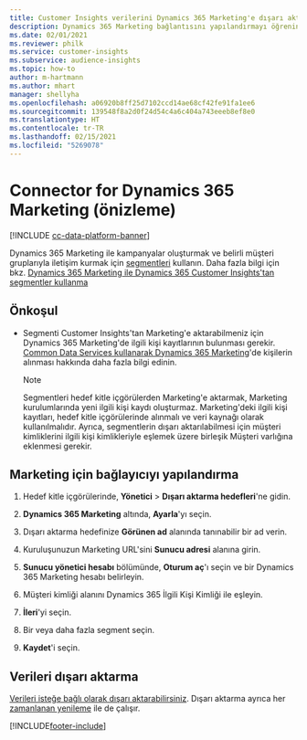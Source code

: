 ```yaml
---
title: Customer Insights verilerini Dynamics 365 Marketing'e dışarı aktarma
description: Dynamics 365 Marketing bağlantısını yapılandırmayı öğrenin.
ms.date: 02/01/2021
ms.reviewer: philk
ms.service: customer-insights
ms.subservice: audience-insights
ms.topic: how-to
author: m-hartmann
ms.author: mhart
manager: shellyha
ms.openlocfilehash: a06920b8ff25d7102ccd14ae68cf42fe91fa1ee6
ms.sourcegitcommit: 139548f8a2d0f24d54c4a6c404a743eeeb8ef8e0
ms.translationtype: HT
ms.contentlocale: tr-TR
ms.lasthandoff: 02/15/2021
ms.locfileid: "5269078"
---
```

# <a name="connector-for-dynamics-365-marketing-preview"></a>Connector for Dynamics 365 Marketing (önizleme)

[!INCLUDE [cc-data-platform-banner](../includes/cc-data-platform-banner.md)]

Dynamics 365 Marketing ile kampanyalar oluşturmak ve belirli müşteri gruplarıyla iletişim kurmak için [segmentleri](segments.md) kullanın. Daha fazla bilgi için bkz. [Dynamics 365 Marketing ile Dynamics 365 Customer Insights'tan segmentler kullanma](https://docs.microsoft.com/dynamics365/marketing/customer-insights-segments)

## <a name="prerequisite"></a>Önkoşul

- Segmenti Customer Insights'tan Marketing'e aktarabilmeniz için Dynamics 365 Marketing'de ilgili kişi kayıtlarının bulunması gerekir. [Common Data Services kullanarak Dynamics 365 Marketing](connect-power-query.md)'de kişilerin alınması hakkında daha fazla bilgi edinin.

  > [!NOTE]
  > Segmentleri hedef kitle içgörülerden Marketing'e aktarmak, Marketing kurulumlarında yeni ilgili kişi kaydı oluşturmaz. Marketing'deki ilgili kişi kayıtları, hedef kitle içgörülerinde alınmalı ve veri kaynağı olarak kullanılmalıdır. Ayrıca, segmentlerin dışarı aktarılabilmesi için müşteri kimliklerini ilgili kişi kimlikleriyle eşlemek üzere birleşik Müşteri varlığına eklenmesi gerekir.

## <a name="configure-the-connector-for-marketing"></a>Marketing için bağlayıcıyı yapılandırma

1. Hedef kitle içgörülerinde, **Yönetici** > **Dışarı aktarma hedefleri**'ne gidin.

1. **Dynamics 365 Marketing** altında, **Ayarla**'yı seçin.

1. Dışarı aktarma hedefinize **Görünen ad** alanında tanınabilir bir ad verin.

1. Kuruluşunuzun Marketing URL'sini **Sunucu adresi** alanına girin.

1. **Sunucu yönetici hesabı** bölümünde, **Oturum aç**'ı seçin ve bir Dynamics 365 Marketing hesabı belirleyin.

1. Müşteri kimliği alanını Dynamics 365 İlgili Kişi Kimliği ile eşleyin.

1. **İleri**'yi seçin.

1. Bir veya daha fazla segment seçin.

1. **Kaydet**'i seçin.

## <a name="export-the-data"></a>Verileri dışarı aktarma

[Verileri isteğe bağlı olarak dışarı aktarabilirsiniz](export-destinations.md). Dışarı aktarma ayrıca her [zamanlanan yenileme](system.md#schedule-tab) ile de çalışır.


[!INCLUDE[footer-include](../includes/footer-banner.md)]